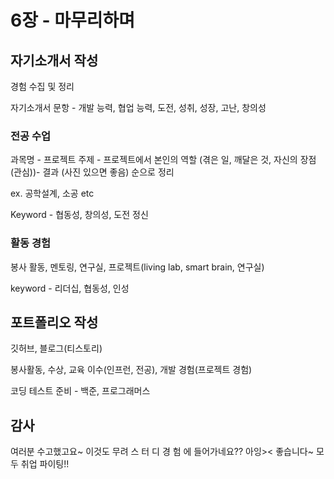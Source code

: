 # 6장 - 마무리하며

## 자기소개서 작성

경험 수집 및 정리

자기소개서 문항 - 개발 능력, 협업 능력, 도전, 성취, 성장, 고난, 창의성

### 전공 수업

과목명 - 프로젝트 주제 - 프로젝트에서 본인의 역할 (겪은 일, 깨달은 것, 자신의 장점(관심))- 결과 (사진 있으면 좋음) 순으로 정리

ex. 공학설계, 소공 etc

Keyword - 협동성, 창의성, 도전 정신

### 활동 경험

봉사 활동, 멘토링, 연구실, 프로젝트(living lab, smart brain, 연구실)

keyword - 리더십, 협동성, 인성

## 포트폴리오 작성

깃허브, 블로그(티스토리)

봉사활동, 수상, 교육 이수(인프런, 전공), 개발 경험(프로젝트 경험)

코딩 테스트 준비 - 백준, 프로그래머스

## 감사

여러분 수고했고요~ 이것도 무려 스 터 디 경 험 에 들어가네요?? 아잉>< 좋습니다~ 모두 취업 파이팅!!
